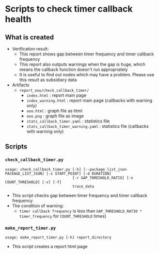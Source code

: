 # Scripts to check timer callback health

## What is created

- Verification result:
    - This report shows gap between timer frequency and timer callback frequency
    - This report also outputs warnings when the gap is huge, which means the callback function doesn't run appropriately
    - It is useful to find out nodes which may have a problem. Please use this result as subsidiary data
- Artifacts
    - `report_ooo/check_callback_timer/`
        - `index.html` : report main page
        - `index_warning.html` : report main page (callbacks with warning only)
        - `ooo.html` : graph file as html
        - `ooo.png` : graph file as image
        - `stats_callback_timer.yaml` : statistics file
        - `stats_callback_timer_warning.yaml` : statistics file (callbacks with warning only)

## Scripts

### `check_callback_timer.py`

```sh:usage
usage: check_callback_timer.py [-h] [--package_list_json PACKAGE_LIST_JSON] [-s START_POINT] [-d DURATION]
                               [-r GAP_THRESHOLD_RATIO] [-n COUNT_THRESHOLD] [-v] [-f]
                               trace_data
```

- This script checks gap between timer frequency and timer callback frequency
- The condition of warning:
    - `timer callback frequency` is less than `GAP_THRESHOLD_RATIO * timer_frequency` for `COUNT_THRESHOLD` times)

### `make_report_timer.py`

```sh:usage
usage: make_report_timer.py [-h] report_directory
```

- This script creates a report html page

